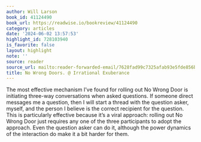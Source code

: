 ```yaml
---
author: Will Larson
book_id: 41124490
book_url: https://readwise.io/bookreview/41124490
category: articles
date: '2024-06-02 13:57:53'
highlight_id: 728103940
is_favorite: false
layout: highlight
note: ''
source: reader
source_url: mailto:reader-forwarded-email/7628fad99c7325afab93e5fde856be5a
title: No Wrong Doors. @ Irrational Exuberance
---
```


The most effective mechanism I’ve found for rolling out No Wrong Door is initiating three-way conversations when asked questions. If someone direct messages me a question, then I will start a thread with the question asker, myself, and the person I believe is the correct recipient for the question. This is particularly effective because it’s a viral approach: rolling out No Wrong Door just requires any one of the three participants to adopt the approach. Even the question asker can do it, although the power dynamics of the interaction do make it a bit harder for them.